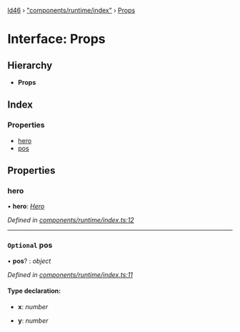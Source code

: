 [ld46](../README.md) › ["components/runtime/index"](../modules/_components_runtime_index_.md) › [Props](_components_runtime_index_.props.md)

# Interface: Props

## Hierarchy

* **Props**

## Index

### Properties

* [hero](_components_runtime_index_.props.md#hero)
* [pos](_components_runtime_index_.props.md#optional-pos)

## Properties

###  hero

• **hero**: *[Hero](_components_hero_index_.hero.md)*

*Defined in [components/runtime/index.ts:12](https://github.com/jrod-disco/ld46-keepalive/blob/2baec31/src/components/runtime/index.ts#L12)*

___

### `Optional` pos

• **pos**? : *object*

*Defined in [components/runtime/index.ts:11](https://github.com/jrod-disco/ld46-keepalive/blob/2baec31/src/components/runtime/index.ts#L11)*

#### Type declaration:

* **x**: *number*

* **y**: *number*
